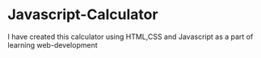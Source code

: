 # Javascript-Calculator
I have created this calculator using HTML,CSS and Javascript as a part of learning web-development 
